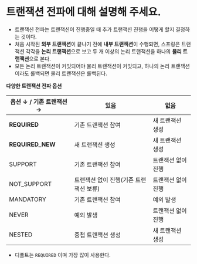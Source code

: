 # 트랜잭션 전파에 대해 설명해 주세요.

- 트랜잭션 전파는 트랜잭션이 진행중일 때 추가 트랜잭션 진행을 어떻게 할지 결정하는 것이다.
- 처음 시작된 **외부 트랜잭션**이 끝나기 전에 **내부 트랜잭션**이 수행되면, 스프링은 트랜잭션 각각을 **논리 트랜잭션**으로 보고 두 개 이상의 논리 트랜잭션을 하나의 **물리 트랜잭션**으로 본다.
- 모든 논리 트랜잭션이 커밋되어야 물리 트랜잭션이 커밋되고, 하나의 논리 트랜잭션이라도 롤백되면 물리 트랜잭션은 롤백된다.

**다양한 트랜잭션 전파 옵션**

| 옵션 ↓ / 기존 트랜잭션 → | 있음                     | 없음         |
|------------------|------------------------|------------|
| **REQUIRED**         | 기존 트랜잭션 참여             | 새 트랜잭션 생성  |
| **REQUIRED_NEW**         | 새 트랜잭션 생성              | 새 트랜잭션 생성  |
| SUPPORT         | 기존 트랜잭션 참여             | 트랜잭션 없이 진행 |
| NOT_SUPPORT         | 트랜잭션 없이 진행(기존 트랜잭션 보류) | 트랜잭션 없이 진행 |
| MANDATORY         | 기존 트랜잭션 참여             | 예외 발생      |
| NEVER         | 예외 발생                  | 트랜잭션 없이 진행 |
| NESTED         | 중첩 트랜잭션 생성             | 새 트랜잭션 생성  |

- 디폴트는 `REQUIRED` 이며 가장 많이 사용한다.